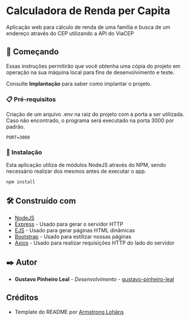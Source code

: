 # Calculadora de Renda per Capita

Aplicação web para cálculo de renda de uma família e busca de um endereço através do CEP utilizando a API do ViaCEP

## 🚀 Começando

Essas instruções permitirão que você obtenha uma cópia do projeto em operação na sua máquina local para fins de desenvolvimento e teste.

Consulte **Implantação** para saber como implantar o projeto.

### 📋 Pré-requisitos

Criação de um arquivo .env na raiz do projeto com a porta a ser utilizada. Caso não encontrado, o programa será executado na porta 3000 por padrão.

```
PORT=3000
```

### 🔧 Instalação

Esta aplicação utiliza de módulos NodeJS através do NPM, sendo necessário realizar dos mesmos antes de executar o app.

```
npm install
```

## 🛠️ Construído com

* [NodeJS](http://www.dropwizard.io/1.0.2/docs/)
* [Express](https://maven.apache.org/) - Usado para gerar o servidor HTTP
* [EJS](https://rometools.github.io/rome/) - Usado para gerar páginas HTML dinâmicas
* [Bootstrap](https://rometools.github.io/rome/) - Usado para estilizar nossas páginas
* [Axios](https://rometools.github.io/rome/) - Usado para realizar requisições HTTP do lado do servidor


## ✒️ Autor

* **Gustavo Pinheiro Leal** - *Desenvolvimento* - [gustavo-pinheiro-leal](https://github.com/gustavo-pinheiro-leal)

## Créditos

* Template do README por [Armstrong Lohãns](https://gist.github.com/lohhans)
